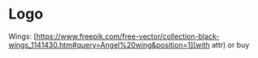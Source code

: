 # Logo

Wings: [https://www.freepik.com/free-vector/collection-black-wings_1141430.htm#query=Angel%20wing&position=1](with attr) or buy
